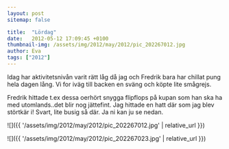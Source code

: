 ```yaml
---
layout: post
sitemap: false

title:  "Lördag"
date:   2012-05-12 17:09:45 +0100
thumbnail-img: /assets/img/2012/may/2012/pic_202267012.jpg
author: Eva
tags: ["2012"]
---
```


Idag har aktivitetsnivån varit rätt låg då jag och Fredrik bara har chillat pung hela dagen lång. Vi for iväg till backen en sväng och köpte lite smågrejs. 

Fredrik hittade t.ex dessa oerhört snygga flipflops på kupan som han ska ha med utomlands..det blir nog jättefint. Jag hittade en hatt där som jag blev störtkär i! Svart, lite busig så där.  Ja ni kan ju se nedan.

![]({{ '/assets/img/2012/may/2012/pic_202267012.jpg'  | relative_url }})

![]({{ '/assets/img/2012/may/2012/pic_202267023.jpg'  | relative_url }})

